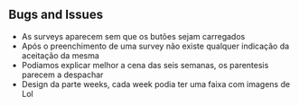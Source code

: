 ## Bugs and Issues

- As surveys aparecem sem que os butões sejam carregados
- Após o preenchimento de uma survey não existe qualquer indicação da aceitação da mesma
- Podiamos explicar melhor a cena das seis semanas, os parentesis parecem a despachar
- Design da parte weeks, cada week podia ter uma faixa com imagens de Lol
